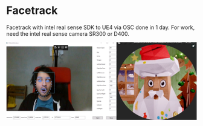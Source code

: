 # Facetrack

Facetrack with intel real sense SDK to UE4 via OSC done in 1 day. For work, need the intel real sense camera SR300 or D400.

![InWork](FaceTrack.PNG)
